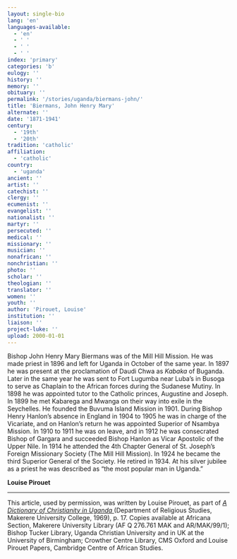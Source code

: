 ```yaml
---
layout: single-bio
lang: 'en'
languages-available:
  - 'en'
  - ' '
  - ' '
  - ' '
index: 'primary'
categories: 'b'
eulogy: ''
history: ''
memory: ''
obituary: ''
permalink: '/stories/uganda/biermans-john/'
title: 'Biermans, John Henry Mary'
alternate: ''
date: '1871-1941'
century:
  - '19th'
  - '20th'
tradition: 'catholic'
affiliation:
  - 'catholic'
country:
  - 'uganda'
ancient: ''
artist: ''
catechist: ''
clergy: ''
ecumenist: ''
evangelist: ''
nationalist: ''
martyr: ''
persecuted: ''
medical: ''
missionary: ''
musician: ''
nonafrican: ''
nonchristian: ''
photo: ''
scholar: ''
theologian: ''
translator: ''
women: ''
youth: ''
author: 'Pirouet, Louise'
institution: ''
liaison: ''
project-luke: ''
upload: 2000-01-01
---
```



Bishop John Henry Mary Biermans was of the Mill Hill Mission. He was  made priest in 1896 and left for Uganda in October of the same year. In 1897 he  was present at the proclamation of Daudi Chwa as *Kabaka* of Buganda.  Later in the same year he was sent to Fort Lugumba near Luba&rsquo;s in Busoga to  serve as Chaplain to the African forces during the Sudanese Mutiny. In 1898 he  was appointed tutor to the Catholic princes, Augustine and Joseph. In 1899 he  met Kabarega and Mwanga on their way into exile in the Seychelles. He founded  the Buvuma Island Mission in 1901. During Bishop Henry Hanlon&rsquo;s absence in England in 1904  to 1905 he was in charge of the Vicariate, and on Hanlon&rsquo;s return he was  appointed Superior of Nsambya Mission. In 1910 to 1911 he was on leave, and in  1912 he was consecrated Bishop of Gargara and succeeded Bishop Hanlon as Vicar  Apostolic of the Upper Nile. In 1914 he attended the 4th Chapter  General of St. Joseph&rsquo;s Foreign Missionary Society (The Mill Hill Mission). In  1924 he became the third Superior General of the Society. He retired in 1934.  At his silver jubilee as a priest he was described as &ldquo;the most popular man in  Uganda.&rdquo;

**Louise Pirouet**

---

This article, used by permission, was written by Louise Pirouet, as part of *[A Dictionary of Christianity in Uganda ](pirouet-foreword.html)*(Department of Religious Studies, Makerere University College, 1969), p. 17. Copies available at Africana Section, Makerere University Library (AF Q 276.761 MAK and AR/MAK/99/1); Bishop Tucker Library, Uganda Christian University and in UK at the University of Birmingham; Crowther Centre Library, CMS Oxford and Louise Pirouet Papers, Cambridge Centre of African Studies.